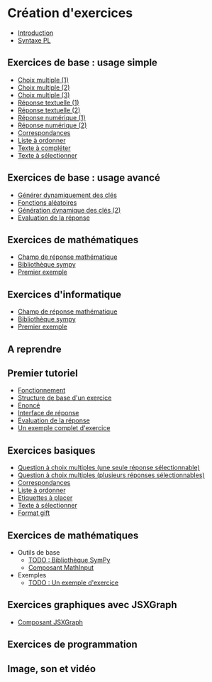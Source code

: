 # Création d'exercices

* [Introduction](intro.md)
* [Syntaxe PL](syntaxe_pl.md)

## Exercices de base : usage simple

* [Choix multiple (1)](radio.md)
* [Choix multiple (2)](checkbox.md)
* [Choix multiple (3)](checkbox_rw.md)
* [Réponse textuelle (1)]()
* [Réponse textuelle (2)]()
* [Réponse numérique (1)]()
* [Réponse numérique (2)]()
* [Correspondances](sortlist.md)
* [Liste à ordonner](sortlist.md)
* [Texte à compléter](filltext.md)
* [Texte à sélectionner](filltext.md)

## Exercices de base : usage avancé

* [Générer dynamiquement des clés](before.md)
* [Fonctions aléatoires](random.md)
* [Génération dynamique des clés (2)](csv.md)
* [Evaluation de la réponse](evaluator.md)

## Exercices de mathématiques

* [Champ de réponse mathématique]()
* [Bibliothèque sympy]()
* [Premier exemple]()

## Exercices d'informatique

* [Champ de réponse mathématique]()
* [Bibliothèque sympy]()
* [Premier exemple]()


## A reprendre

## Premier tutoriel

* [Fonctionnement](premier_tut/fonctionnement_before_evaluator.md)
* [Structure de base d'un exercice](premier_tut/structure_base_exercice.md)
* [Enoncé](premier_tut/enonce.md)
* [Interface de réponse](premier_tut/interface_reponse.md)
* [Evaluation de la réponse](premier_tut/evaluation_reponse.md)
* [Un exemple complet d'exercice](premier_tut/exemple_complet_exercice.md)

## Exercices basiques

* [Question à choix multiples (une seule réponse sélectionnable)](basic/radio.md)
* [Question à choix multiples (plusieurs réponses sélectionnables)](basic/checkbox.md)
* [Correspondances](basic/matchlist.md)
* [Liste à ordonner](basic/sortlist.md)
* [Etiquettes à placer](basic/dragdrop.md)
* [Texte à sélectionner](basic/textselect.md)
* [Format gift](basic/gift.md)

## Exercices de mathématiques

* Outils de base
    * [TODO : Bibliothèque SymPy](index.md)
    * [Composant MathInput](composant_mathinput.md)
* Exemples
    * [TODO : Un exemple d'exercice](index.md)

## Exercices graphiques avec JSXGraph

* [Composant JSXGraph](composant_jsxgraph.md)

## Exercices de programmation

## Image, son et vidéo
